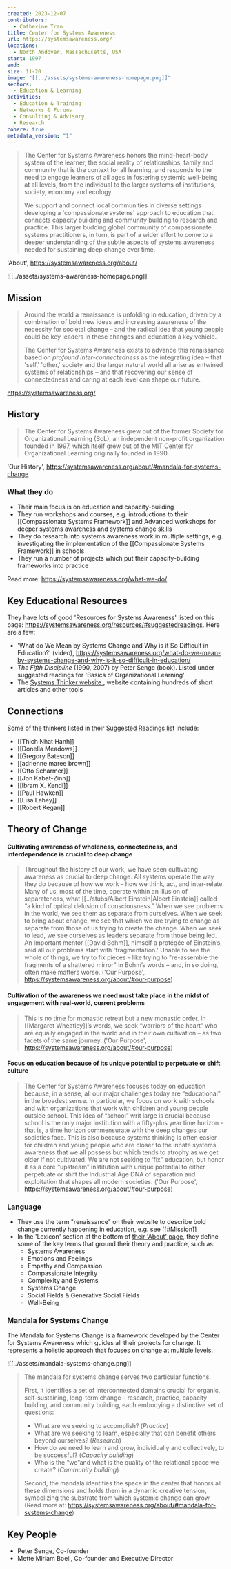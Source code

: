 ```yaml
---
created: 2023-12-07
contributors:
  - Catherine Tran
title: Center for Systems Awareness
url: https://systemsawareness.org/
locations:
  - North Andover, Massachusetts, USA
start: 1997
end: 
size: 11-20
image: "[[../assets/systems-awareness-homepage.png]]"
sectors:
  - Education & Learning
activities:
  - Education & Training
  - Networks & Forums
  - Consulting & Advisory
  - Research
cohere: true
metadata_version: "1"
---
```

> The Center for Systems Awareness honors the mind-heart-body system of the learner, the social reality of relationships, family and community that is the context for all learning, and responds to the need to engage learners of all ages in fostering systemic well-being at all levels, from the individual to the larger systems of institutions, society, economy and ecology.
> 
> We support and connect local communities in diverse settings developing a 'compassionate systems' approach to education that connects capacity building and community building to research and practice. This larger budding global community of compassionate systems practitioners, in turn, is part of a wider effort to come to a deeper understanding of the subtle aspects of systems awareness needed for sustaining deep change over time.
> 
'About', https://systemsawareness.org/about/

![[../assets/systems-awareness-homepage.png]]

## Mission 

> Around the world a renaissance is unfolding in education, driven by a combination of bold new ideas and increasing awareness of the necessity for societal change – and the radical idea that young people could be key leaders in these changes and education a key vehicle.
> 
> The Center for Systems Awareness exists to advance this renaissance based on _profound inter-connectedness_ as the integrating idea – that 'self,' 'other,' society and the larger natural world all arise as entwined systems of relationships – and that recovering our sense of connectedness and caring at each level can shape our future.
> 
https://systemsawareness.org/

## History

> The Center for Systems Awareness grew out of the former Society for Organizational Learning (SoL), an independent non-profit organization founded in 1997, which itself grew out of the MIT Center for Organizational Learning originally founded in 1990.

'Our History', https://systemsawareness.org/about/#mandala-for-systems-change

### What they do

- Their main focus is on education and capacity-building
- They run workshops and courses, e.g. introductions to their [[Compassionate Systems Framework]] and Advanced workshops for deeper systems awareness and systems change skills
- They do research into systems awareness work in multiple settings, e.g. investigating the implementation of the [[Compassionate Systems Framework]] in schools
- They run a number of projects which put their capacity-building frameworks into practice

Read more: https://systemsawareness.org/what-we-do/

## Key Educational Resources

They have lots of good 'Resources for Systems Awareness' listed on this page: https://systemsawareness.org/resources/#suggestedreadings. Here are a few:

- 'What do We Mean by Systems Change and Why is it So Difficult in Education?' (video), https://systemsawareness.org/what-do-we-mean-by-systems-change-and-why-is-it-so-difficult-in-education/
- *The Fifth Discipline* (1990, 2007) by Peter Senge (book). Listed under suggested readings for 'Basics of Organizational Learning'
- The [Systems Thinker website ](https://thesystemsthinker.com/), website containing hundreds of short articles and other tools

## Connections

Some of the thinkers listed in their [Suggested Readings list](https://systemsawareness.org/resources/#suggestedreadings) include:
- [[Thich Nhat Hanh]]
- [[Donella Meadows]]
- [[Gregory Bateson]]
- [[adrienne maree brown]]
- [[Otto Scharmer]]
- [[Jon Kabat-Zinn]]
- [[Ibram X. Kendi]]
- [[Paul Hawken]]
- [[Lisa Lahey]]
- [[Robert Kegan]]

## Theory of Change

#### Cultivating awareness of wholeness, connectedness, and interdependence is crucial to deep change

> Throughout the history of our work, we have seen cultivating awareness as crucial to deep change. All systems operate the way they do because of how we work – how we think, act, and inter-relate. Many of us, most of the time, operate within an illusion of separateness, what [[../stubs/Albert Einstein|Albert Einstein]] called “a kind of optical delusion of consciousness.” When we see problems in the world, we see them as separate from ourselves. When we seek to bring about change, we see that which we are trying to change as separate from those of us trying to create the change. When we seek to lead, we see ourselves as leaders separate from those being led. An important mentor [[David Bohm]], himself a protégée of Einstein’s, said all our problems start with 'fragmentation.' Unable to see the whole of things, we try to fix pieces – like trying to "re-assemble the fragments of a shattered mirror" in Bohm’s words – and, in so doing, often make matters worse.
('Our Purpose', https://systemsawareness.org/about/#our-purpose)

#### Cultivation of the awareness we need must take place in the midst of engagement with real-world, current problems

> This is no time for monastic retreat but a new monastic order. In [[Margaret Wheatley]]’s words, we seek “warriors of the heart” who are equally engaged in the world and in their own cultivation – as two facets of the same journey.
('Our Purpose', https://systemsawareness.org/about/#our-purpose)

#### Focus on education because of its unique potential to perpetuate or shift culture 

> The Center for Systems Awareness focuses today on education because, in a sense, all our major challenges today are “educational” in the broadest sense. In particular, we focus on work with schools and with organizations that work with children and young people outside school. This idea of “school” writ large is crucial because school is the only major institution with a fifty-plus year time horizon - that is, a time horizon commensurate with the deep changes our societies face. This is also because systems thinking is often easier for children and young people who are closer to the innate systems awareness that we all possess but which tends to atrophy as we get older if not cultivated. We are not seeking to ‘fix” education, but honor it as a core “upstream” institution with unique potential to either perpetuate or shift the Industrial Age DNA of separation and exploitation that shapes all modern societies.
('Our Purpose', https://systemsawareness.org/about/#our-purpose)

### Language

- They use the term "renaissance" on their website to describe bold change currently happening in education, e.g. see [[#Mission]]
- In the 'Lexicon' section at the bottom of [their 'About' page](https://systemsawareness.org/about/#the-center), they define some of the key terms that ground their theory and practice, such as:
  - Systems Awareness
  - Emotions and Feelings
  - Empathy and Compassion
  - Compassionate Integrity
  - Complexity and Systems
  - Systems Change
  - Social Fields & Generative Social Fields
  - Well-Being

### Mandala for Systems Change

The Mandala for Systems Change is a framework developed by the Center for Systems Awareness which guides all their projects for change. It represents a holistic approach that focuses on change at multiple levels.

![[../assets/mandala-systems-change.png]]

>The mandala for systems change serves two particular functions.
> 
> First, it identifies a set of interconnected domains crucial for organic, self-sustaining, long-term change – research, practice, capacity building, and community building, each embodying a distinctive set of questions:
> 
> - What are we seeking to accomplish? (_Practice_)
> - What are we seeking to learn, especially that can benefit others beyond ourselves? (_Research_)
> - How do we need to learn and grow, individually and collectively, to be successful? (_Capacity building_)
> - Who is the “we”and what is the quality of the relational space we create? (_Community building_)
> 
> Second, the mandala identifies the space in the center that honors all these dimensions and holds them in a dynamic creative tension, symbolizing the substrate from which systemic change can grow.
(Read more at: https://systemsawareness.org/about/#mandala-for-systems-change)

## Key People

- Peter Senge, Co-founder
- Mette Miriam Boell, Co-founder and Executive Director

